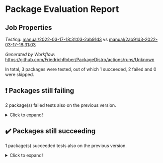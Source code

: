 # Package Evaluation Report

## Job Properties

*Testing:* [manual/2022-03-17-18:31:03-2ab91d3](/home/runner/work/PackageDistro/PackageDistro/data/reports/manual/2022-03-17-18:31:03-2ab91d3/test-status.json) vs [manual/2ab91d3-2022-03-17-18:31:03](/home/runner/work/PackageDistro/PackageDistro/data/reports/manual/2ab91d3-2022-03-17-18:31:03/test-status.json)

*Generated by Workflow:* https://github.com/FriedrichRober/PackageDistro/actions/runs/Unknown

In total, 3 packages were tested, out of which 1 succeeded, 2 failed and 0 were skipped.

## :exclamation: Packages still failing

2 package(s) failed tests also on the previous version.<details> <summary>Click to expand!</summary>

- aclib 1.3.4 <br>
- agt 0.2 <br>
</details>

## :heavy_check_mark: Packages still succeeding

1 package(s) succeeded tests also on the previous version.<details> <summary>Click to expand!</summary>

- ace 5.5 <br>
</details>

